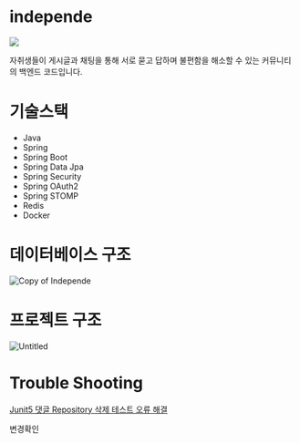 # independe
<img align="center" src="https://github.com/cjunhyeok/independe/assets/97434544/8b3feaf8-c325-4797-938f-493abb0e1dc9">

자취생들이 게시글과 채팅을 통해 서로 묻고 답하며 불편함을 해소할 수 있는 커뮤니티의 백엔드 코드입니다.
# 기술스택
- Java
- Spring
- Spring Boot
- Spring Data Jpa
- Spring Security
- Spring OAuth2
- Spring STOMP
- Redis
- Docker
# 데이터베이스 구조
![Copy of Independe](https://github.com/cjunhyeok/independe/assets/97434544/888c9394-50a2-4bd0-81a0-96ac1211cae7)
# 프로젝트 구조
![Untitled](https://github.com/cjunhyeok/independe/assets/97434544/18b546d9-9086-4ace-87be-c23a60c9913e)
# Trouble Shooting
[Junit5 댓글 Repository 삭제 테스트 오류 해결](https://jhdevelopment.tistory.com/44)

변경확인